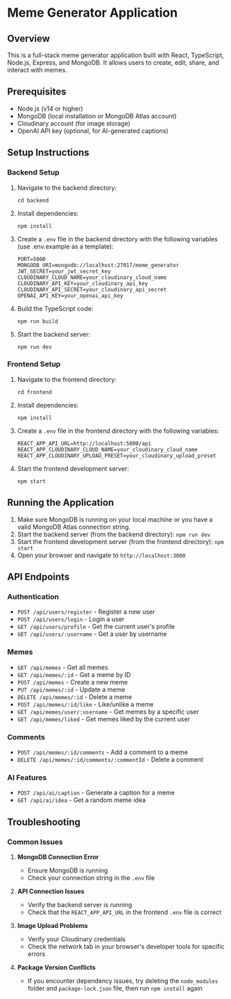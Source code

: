 # Meme Generator Application

## Overview
This is a full-stack meme generator application built with React, TypeScript, Node.js, Express, and MongoDB. It allows users to create, edit, share, and interact with memes.

## Prerequisites
- Node.js (v14 or higher)
- MongoDB (local installation or MongoDB Atlas account)
- Cloudinary account (for image storage)
- OpenAI API key (optional, for AI-generated captions)

## Setup Instructions

### Backend Setup
1. Navigate to the backend directory:
   ```
   cd backend
   ```

2. Install dependencies:
   ```
   npm install
   ```

3. Create a `.env` file in the backend directory with the following variables (use .env.example as a template):
   ```
   PORT=5000
   MONGODB_URI=mongodb://localhost:27017/meme_generator
   JWT_SECRET=your_jwt_secret_key
   CLOUDINARY_CLOUD_NAME=your_cloudinary_cloud_name
   CLOUDINARY_API_KEY=your_cloudinary_api_key
   CLOUDINARY_API_SECRET=your_cloudinary_api_secret
   OPENAI_API_KEY=your_openai_api_key
   ```

4. Build the TypeScript code:
   ```
   npm run build
   ```

5. Start the backend server:
   ```
   npm run dev
   ```

### Frontend Setup
1. Navigate to the frontend directory:
   ```
   cd frontend
   ```

2. Install dependencies:
   ```
   npm install
   ```

3. Create a `.env` file in the frontend directory with the following variables:
   ```
   REACT_APP_API_URL=http://localhost:5000/api
   REACT_APP_CLOUDINARY_CLOUD_NAME=your_cloudinary_cloud_name
   REACT_APP_CLOUDINARY_UPLOAD_PRESET=your_cloudinary_upload_preset
   ```

4. Start the frontend development server:
   ```
   npm start
   ```

## Running the Application
1. Make sure MongoDB is running on your local machine or you have a valid MongoDB Atlas connection string.
2. Start the backend server (from the backend directory): `npm run dev`
3. Start the frontend development server (from the frontend directory): `npm start`
4. Open your browser and navigate to `http://localhost:3000`

## API Endpoints

### Authentication
- `POST /api/users/register` - Register a new user
- `POST /api/users/login` - Login a user
- `GET /api/users/profile` - Get the current user's profile
- `GET /api/users/:username` - Get a user by username

### Memes
- `GET /api/memes` - Get all memes
- `GET /api/memes/:id` - Get a meme by ID
- `POST /api/memes` - Create a new meme
- `PUT /api/memes/:id` - Update a meme
- `DELETE /api/memes/:id` - Delete a meme
- `POST /api/memes/:id/like` - Like/unlike a meme
- `GET /api/memes/user/:username` - Get memes by a specific user
- `GET /api/memes/liked` - Get memes liked by the current user

### Comments
- `POST /api/memes/:id/comments` - Add a comment to a meme
- `DELETE /api/memes/:id/comments/:commentId` - Delete a comment

### AI Features
- `POST /api/ai/caption` - Generate a caption for a meme
- `GET /api/ai/idea` - Get a random meme idea

## Troubleshooting

### Common Issues

1. **MongoDB Connection Error**
   - Ensure MongoDB is running
   - Check your connection string in the `.env` file

2. **API Connection Issues**
   - Verify the backend server is running
   - Check that the `REACT_APP_API_URL` in the frontend `.env` file is correct

3. **Image Upload Problems**
   - Verify your Cloudinary credentials
   - Check the network tab in your browser's developer tools for specific errors

4. **Package Version Conflicts**
   - If you encounter dependency issues, try deleting the `node_modules` folder and `package-lock.json` file, then run `npm install` again